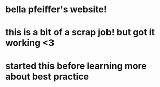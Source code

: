 # bella pfeiffer's website!

# this is a bit of a scrap job! but got it working <3
# started this before learning more about best practice
